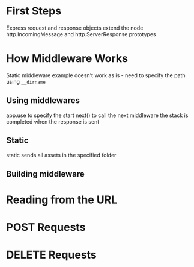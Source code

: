 # First Steps

Express request and response objects extend the node http.IncomingMessage and http.ServerResponse prototypes

# How Middleware Works

Static middleware example doesn't work as is - need to specify the path using `__dirname`

## Using middlewares

app.use to specify the start
next() to call the next middleware
the stack is completed when the response is sent

## Static
static sends all assets in the specified folder

## Building middleware

# Reading from the URL

# POST Requests

# DELETE Requests

